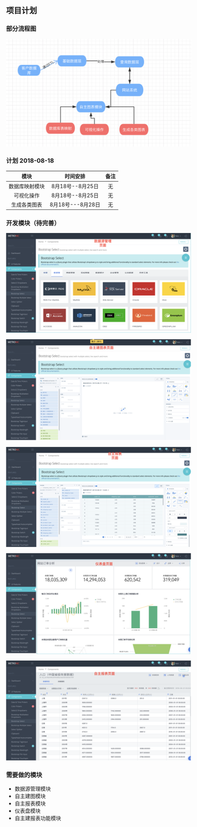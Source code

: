 ## 项目计划

### 部分流程图
![流程图](https://github.com/ppker/project_plan/blob/master/plan0.png)

### 计划  2018-08-18

|模块|时间安排|备注|
|:--:|:--:|:--:|
|数据库映射模块|8月18号--8月25日|无|
|可视化操作|8月18号--8月25日|无|
|生成各类图表|8月18号---8月28日|无|


### 开发模块（待完善）

![数据源管理模块](https://github.com/ppker/project_plan/blob/master/bi_prototype/WechatIMG3.png)

![自主建图模块](https://github.com/ppker/project_plan/blob/master/bi_prototype/WechatIMG4.png)

![自主报表模块](https://github.com/ppker/project_plan/blob/master/bi_prototype/WechatIMG5.png)

![仪表盘模块](https://github.com/ppker/project_plan/blob/master/bi_prototype/WechatIMG6.png)

![自主建报表功能模块](https://github.com/ppker/project_plan/blob/master/bi_prototype/WechatIMG7.png)


### 需要做的模块

* 数据源管理模块
* 自主建图模块
* 自主报表模块
* 仪表盘模块
* 自主建报表功能模块



